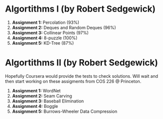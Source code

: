 # Algortithms I (by Robert Sedgewick)

1. **Assignment 1:** Percolation                (93%)
2. **Assignment 2:** Deques and Random Deques   (96%)
3. **Assignment 3:** Collinear Points           (97%)
4. **Assignment 4:** 8-puzzle                   (100%)
5. **Assignment 5:** KD-Tree                    (87%)

# Algortithms II (by Robert Sedgewick)
Hopefully Coursera would provide the tests to check solutions.
Will wait and then start working on these assigments from COS 226 @ Princeton.
1. **Assignment 1:** WordNet               
2. **Assignment 2:** Seam Carving   
3. **Assignment 3:** Baseball Elimination 
4. **Assignment 4:** Boggle    
5. **Assignment 5:** Burrows-Wheeler Data Compression
